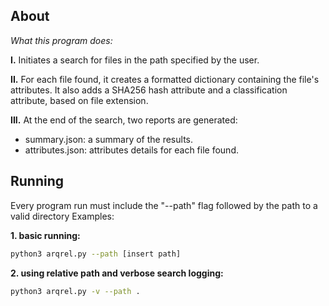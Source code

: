 ## About
*What this program does:*

**I.** Initiates a search for files in the path specified by the user.

**II.** For each file found, it creates a formatted dictionary containing the file's attributes. It also adds a SHA256 hash attribute and a classification attribute, based on file extension.

**III.** At the end of the search, two reports are generated:<br>
+ summary.json: a summary of the results.<br>
+ attributes.json: attributes details for each file found.<br>

## Running
Every program run must include the "--path" flag followed by the path to a valid directory
Examples:

**1. basic running:**
```sh
python3 arqrel.py --path [insert path]
```
**2. using relative path and verbose search logging:**
```sh
python3 arqrel.py -v --path .
```
